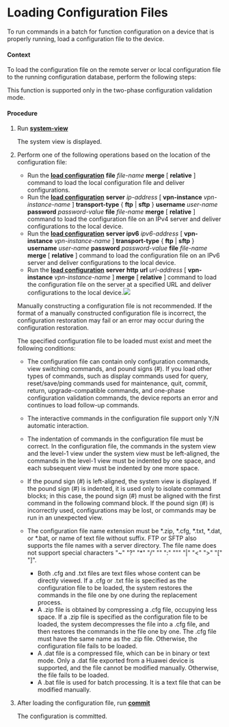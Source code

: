 Loading Configuration Files
===========================

To run commands in a batch for function configuration on a device that is properly running, load a configuration file to the device.

#### Context

To load the configuration file on the remote server or local configuration file to the running configuration database, perform the following steps:

This function is supported only in the two-phase configuration validation mode.


#### Procedure

1. Run [**system-view**](cmdqueryname=system-view)
   
   
   
   The system view is displayed.
2. Perform one of the following operations based on the location of the configuration file:
   
   
   * Run the [**load configuration**](cmdqueryname=load+configuration) **file** *file-name* **merge** [ **relative** ] command to load the local configuration file and deliver configurations.
   * Run the [**load configuration**](cmdqueryname=load+configuration) **server** *ip-address* [ **vpn-instance** *vpn-instance-name* ] **transport-type** { **ftp** | **sftp** } **username** *user-name* **password** *password-value* **file** *file-name* **merge** [ **relative** ] command to load the configuration file on an IPv4 server and deliver configurations to the local device.
   * Run the [**load configuration**](cmdqueryname=load+configuration) **server ipv6** *ipv6-address* [ **vpn-instance** *vpn-instance-name* ] **transport-type** { **ftp** | **sftp** } **username** *user-name* **password** *password-value* **file** *file-name* **merge** [ **relative** ] command to load the configuration file on an IPv6 server and deliver configurations to the local device.
   * Run the [**load configuration**](cmdqueryname=load+configuration) **server** **http url** *url-address* [ **vpn-instance** *vpn-instance-name* ] **merge** [ **relative** ] command to load the configuration file on the server at a specified URL and deliver configurations to the local device.![](../../../../public_sys-resources/note_3.0-en-us.png) 
   
   Manually constructing a configuration file is not recommended. If the format of a manually constructed configuration file is incorrect, the configuration restoration may fail or an error may occur during the configuration restoration.
   
   The specified configuration file to be loaded must exist and meet the following conditions:
   * The configuration file can contain only configuration commands, view switching commands, and pound signs (#). If you load other types of commands, such as display commands used for query, reset/save/ping commands used for maintenance, quit, commit, return, upgrade-compatible commands, and one-phase configuration validation commands, the device reports an error and continues to load follow-up commands.
   * The interactive commands in the configuration file support only Y/N automatic interaction.
   * The indentation of commands in the configuration file must be correct. In the configuration file, the commands in the system view and the level-1 view under the system view must be left-aligned, the commands in the level-1 view must be indented by one space, and each subsequent view must be indented by one more space.
   * If the pound sign (#) is left-aligned, the system view is displayed. If the pound sign (#) is indented, it is used only to isolate command blocks; in this case, the pound sign (#) must be aligned with the first command in the following command block. If the pound sign (#) is incorrectly used, configurations may be lost, or commands may be run in an unexpected view.
   * The configuration file name extension must be \*.zip, \*.cfg, \*.txt, \*.dat, or \*.bat, or name of text file without suffix. FTP or SFTP also supports the file names with a server directory. The file name does not support special characters "~" "?" "\*" "/" "\" ":" """ "|" "<" ">" "[" "]".
     
     + Both .cfg and .txt files are text files whose content can be directly viewed. If a .cfg or .txt file is specified as the configuration file to be loaded, the system restores the commands in the file one by one during the replacement process.
     + A .zip file is obtained by compressing a .cfg file, occupying less space. If a .zip file is specified as the configuration file to be loaded, the system decompresses the file into a .cfg file, and then restores the commands in the file one by one. The .cfg file must have the same name as the .zip file. Otherwise, the configuration file fails to be loaded.
     + A .dat file is a compressed file, which can be in binary or text mode. Only a .dat file exported from a Huawei device is supported, and the file cannot be modified manually. Otherwise, the file fails to be loaded.
     + A .bat file is used for batch processing. It is a text file that can be modified manually.
3. After loading the configuration file, run [**commit**](cmdqueryname=commit)
   
   
   
   The configuration is committed.
